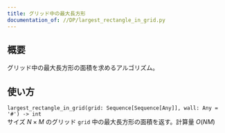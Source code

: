 ```yaml
---
title: グリッド中の最大長方形
documentation_of: //DP/largest_rectangle_in_grid.py
---
```


## 概要
グリッド中の最大長方形の面積を求めるアルゴリズム。

## 使い方
`largest_rectangle_in_grid(grid: Sequence[Sequence[Any]], wall: Any = '#') -> int`  
サイズ $N \times M$ のグリッド `grid` 中の最大長方形の面積を返す。計算量 $O(NM)$
